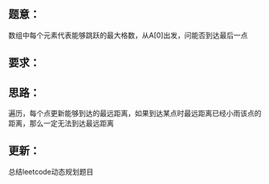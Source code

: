 ## 题意：
数组中每个元素代表能够跳跃的最大格数，从A[0]出发，问能否到达最后一点

## 要求：


## 思路：
遍历，每个点更新能够到达的最远距离，如果到达某点时最远距离已经小雨该点的距离，那么一定无法到达最远距离

## 更新：
总结leetcode动态规划题目


